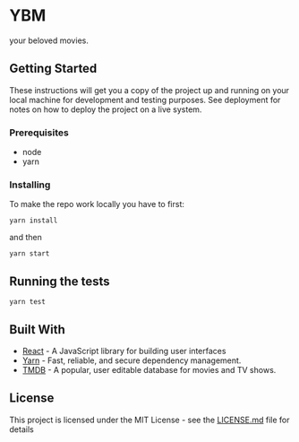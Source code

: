 # YBM

your beloved movies.

## Getting Started

These instructions will get you a copy of the project up and running on your local machine for development and testing purposes. See deployment for notes on how to deploy the project on a live system.

### Prerequisites

- node
- yarn

### Installing

To make the repo work locally you have to first:

```
yarn install
```

and then 

```
yarn start
```

## Running the tests

```
yarn test
```

## Built With

* [React](https://reactjs.org/) - A JavaScript library for building user interfaces
* [Yarn](https://yarnpkg.com/) - Fast, reliable, and secure dependency management.
* [TMDB](https://www.themoviedb.org/) - A popular, user editable database for movies and TV shows.

## License

This project is licensed under the MIT License - see the [LICENSE.md](LICENSE.md) file for details
